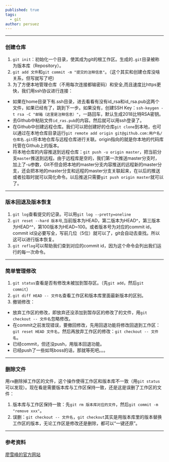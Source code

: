 ```yaml
---
published: true
tags:
  - git
author: persuez
---
```

---
### 创建仓库
1. ```git init```：初始化一个目录，使其成为git的根工作区。生成的```.git```目录被称为版本库（Repository）。
2. ```git add 文件```和```git commit -m "提交的注释信息"```。（这个其实和创建仓库没啥关系，但写就写了吧）
3. 为了方便本地管理仓库（不用每次连接都输密码）和安全,而且速度比https更快，我们用ssh协议进行连接：
  - 如果在home目录下有.ssh目录，进去看看有没有id_rsa和id_rsa.pub这两个文件，如果已经有了，跳到下一步。如果没有，创建SSH Key：```ssh-keygen -t rsa -C "邮箱（这里是注释信息）"```，一路回车，默认生成2018比特RSA密钥。
  - 去Github中粘贴文件```id_ras.pub```的内容。然后就可以用ssh登录了。
  - 在Github中创建远程仓库。我们可以把创建好的仓库```git clone```到本地，也可以通过在本地仓库目录运行```git remote add origin git@github.com:用户名/仓库名.git```将本地仓库与远程仓库进行关联。origin指向的就是你本地的代码库托管在Github上的版本。
  - 将本地仓库的内容推送到远程仓库：```git push -u origin master```，把当前分支```master```推送到远程。由于远程库是空的，我们第一次推送master分支时，加上了-u参数，Git不但会把本地的master分支内容推送的远程新的master分支，还会把本地的master分支和远程的master分支关联起来，在以后的推送或者拉取时就可以简化命令。以后推送只需要```git push origin master```就可以了。
---
### 版本回退及版本恢复
1. ```git log```查看提交的记录。可以用```git log --pretty=oneline```
2. ```git reset --hard 版本号```,当前版本为HEAD，第二版本为HEAD^，第三版本为HEAD^^，第100版本为HEAD~100。或者版本号为对应的commit id，commit id没必要写全，写前几位（5位）就可以了，git会自动去查找。所以这可以进行版本恢复。
3. ```git reflog```可以帮助我们查到对应的commit id，因为这个命令会列出我们运行的每一次命令。

---
### 简单管理修改
1. ```git status```查看是否有修改未被加到暂存区。（先```git add```，然后```git commit```）
2. ```git diff HEAD -- 文件名```查看工作区和版本库里面最新版本的区别。
3. 撤销修改：
  - 放弃工作区的修改，即放弃还没添加到暂存区的修改了的文件，用```git checkout -- 文件名```忽略修改。
  - 在commit之前发现错误，要撤回修改，先用回退功能将修改回退到工作区：```git reset HEAD 文件名```，然后再放弃工作区的修改：```git checkout -- 文件名```。
  - 已经commit，但还没push，用版本回退功能。
  - 已经push了一些如骂boss的话，那就等死吧。。。

---
### 删除文件
用```rm```删除掉工作区的文件，这个操作使得工作区和版本库不一致（用```git status```可以发现）。现在看是需要版本库与工作区保持一致，还是这是误删了工作区的文件：
1. 版本库与工作区保持一致：先```git rm 版本库对应的文件```，然后```git commit -m "remove xxx"```。
2. 误删：```git checkout -- 文件名```，```git checkout```其实是用版本库里的版本替换工作区的版本，无论工作区是修改还是删除，都可以“一键还原”。

---
### 参考资料
[廖雪峰的官方网站](https://www.liaoxuefeng.com/wiki/0013739516305929606dd18361248578c67b8067c8c017b000/0013752340242354807e192f02a44359908df8a5643103a000)
